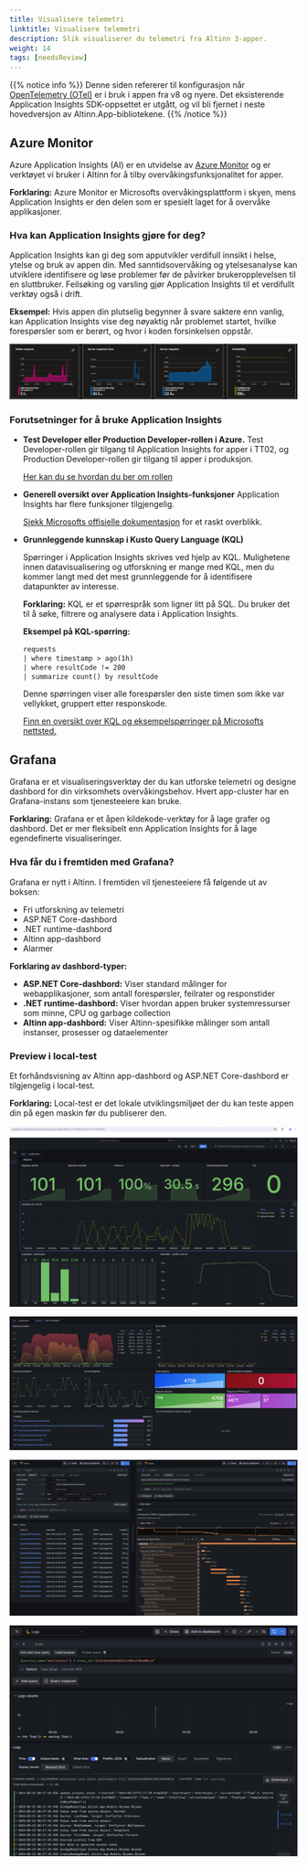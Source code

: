 ```yaml
---
title: Visualisere telemetri
linktitle: Visualisere telemetri
description: Slik visualiserer du telemetri fra Altinn 3-apper.
weight: 14
tags: [needsReview]
---
```


{{% notice info %}}
Denne siden refererer til konfigurasjon når [OpenTelemetry (OTel)](https://opentelemetry.io/) er i bruk i appen fra v8 og nyere.
Det eksisterende Application Insights SDK-oppsettet er utgått, og vil bli fjernet i neste hovedversjon av Altinn.App-bibliotekene.
{{% /notice %}}

## Azure Monitor

Azure Application Insights (AI) er en utvidelse av
[Azure Monitor](https://learn.microsoft.com/en-us/azure/azure-monitor/overview) og er verktøyet vi
bruker i Altinn for å tilby overvåkingsfunksjonalitet for apper.

**Forklaring:** Azure Monitor er Microsofts overvåkingsplattform i skyen, mens Application Insights er den delen som er spesielt laget for å overvåke applikasjoner.

### Hva kan Application Insights gjøre for deg?

Application Insights kan gi deg som apputvikler verdifull innsikt i helse, ytelse og bruk av appen din.
Med sanntidsovervåking og ytelsesanalyse kan utviklere identifisere og løse problemer før de påvirker
brukeropplevelsen til en sluttbruker. Feilsøking og varsling gjør Application Insights til et verdifullt verktøy også i drift.

**Eksempel:** Hvis appen din plutselig begynner å svare saktere enn vanlig, kan Application Insights vise deg nøyaktig når problemet startet, hvilke forespørsler som er berørt, og hvor i koden forsinkelsen oppstår.

![Illustrasjon av AI-grafer](ai-overview.png "Illustrasjon av AI-grafer")

### Forutsetninger for å bruke Application Insights

- **Test Developer eller Production Developer-rollen i Azure.**
    Test Developer-rollen gir tilgang til Application Insights for apper i TT02, og Production Developer-rollen gir tilgang
    til apper i produksjon.

    [Her kan du se hvordan du ber om rollen](/nb/altinn-studio/v8/guides/administration/access-management/apps/)

- **Generell oversikt over Application Insights-funksjoner**
    Application Insights har flere funksjoner tilgjengelig.

    [Sjekk Microsofts offisielle dokumentasjon](https://learn.microsoft.com/en-us/azure/azure-monitor/app/app-insights-overview?tabs=net)
    for et raskt overblikk.

- **Grunnleggende kunnskap i Kusto Query Language (KQL)**

    Spørringer i Application Insights skrives ved hjelp av KQL. Mulighetene innen datavisualisering og utforskning er mange med KQL,
    men du kommer langt med det mest grunnleggende for å identifisere datapunkter av interesse.

    **Forklaring:** KQL er et spørrespråk som ligner litt på SQL. Du bruker det til å søke, filtrere og analysere data i Application Insights.

    **Eksempel på KQL-spørring:**
    ```
    requests
    | where timestamp > ago(1h)
    | where resultCode != 200
    | summarize count() by resultCode
    ```
    Denne spørringen viser alle forespørsler den siste timen som ikke var vellykket, gruppert etter responskode.

    [Finn en oversikt over KQL og eksempelspørringer på Microsofts nettsted.](https://learn.microsoft.com/en-us/azure/data-explorer/kusto/query/)

## Grafana

Grafana er et visualiseringsverktøy der du kan utforske telemetri og designe dashbord for din virksomhets overvåkingsbehov.
Hvert app-cluster har en Grafana-instans som tjenesteeiere kan bruke.

**Forklaring:** Grafana er et åpen kildekode-verktøy for å lage grafer og dashbord. Det er mer fleksibelt enn Application Insights for å lage egendefinerte visualiseringer.

### Hva får du i fremtiden med Grafana?

Grafana er nytt i Altinn. I fremtiden vil tjenesteeiere få følgende ut av boksen:

* Fri utforskning av telemetri
* ASP.NET Core-dashbord
* .NET runtime-dashbord
* Altinn app-dashbord
* Alarmer

**Forklaring av dashbord-typer:**
- **ASP.NET Core-dashbord:** Viser standard målinger for webapplikasjoner, som antall forespørsler, feilrater og responstider
- **.NET runtime-dashbord:** Viser hvordan appen bruker systemressurser som minne, CPU og garbage collection
- **Altinn app-dashbord:** Viser Altinn-spesifikke målinger som antall instanser, prosesser og dataelementer

### Preview i local-test

Et forhåndsvisning av Altinn app-dashbord og ASP.NET Core-dashbord er tilgjengelig i local-test.

**Forklaring:** Local-test er det lokale utviklingsmiljøet der du kan teste appen din på egen maskin før du publiserer den.

![Altinn app-dashbord i Grafana](grafana-app-dashboard.png "Altinn app-dashbord i Grafana")

![ASP.NET Core-dashbord i Grafana](grafana-aspnetcore-dashboard.png "ASP.NET Core-dashbord i Grafana")

![Utforsking av traces i Grafana](grafana-explore-traces.png "Utforske traces i Grafana")

![Utforsking av logger knyttet til en trace i Grafana](grafana-explore-logs.png "Utforske logger knyttet til en trace i Grafana")
